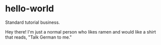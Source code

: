 # hello-world
Standard tutorial business.

Hey there!
I'm just a normal person who likes ramen and would like a shirt that reads, "Talk German to me."
